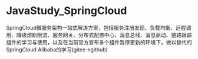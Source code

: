 # JavaStudy_SpringCloud
SpringCloud微服务架构一站式解决方案，包括服务注册发现、负载均衡、远程调用、降级熔断限流、服务网关、分布式配置中心、消息总线、消息驱动、链路跟踪组件的学习与使用，以及在当前官方宣布多个组件暂停更新的环境下，做以替代的SpringCloud Alibaba的学习(gitee->github)
